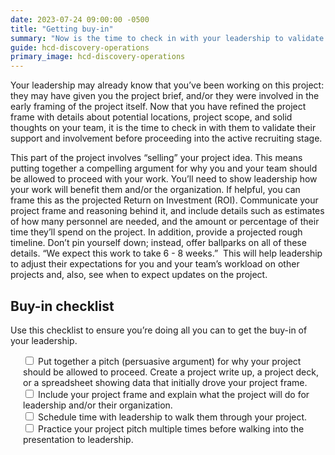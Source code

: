 ```yaml
---
date: 2023-07-24 09:00:00 -0500
title: "Getting buy-in"
summary: "Now is the time to check in with your leadership to validate their support and involvement"
guide: hcd-discovery-operations
primary_image: hcd-discovery-operations
---
```

Your leadership may already know that you’ve been working on this project: they may have given you the project brief, and/or they were involved in the early framing of the project itself. Now that you have refined the project frame with details about potential locations, project scope, and solid thoughts on your team, it is the time to check in with them to validate their support and involvement before proceeding into the active recruiting stage.

This part of the project involves “selling” your project idea. This means putting together a compelling argument for why you and your team should be allowed to proceed with your work. You’ll need to show leadership how your work will benefit them and/or the organization. If helpful, you can frame this as the projected Return on Investment (ROI). Communicate your project frame and reasoning behind it, and include details such as estimates of how many personnel are needed, and the amount or percentage of their time they’ll spend on the project. In addition, provide a projected rough timeline. Don’t pin yourself down; instead, offer ballparks on all of these details. “We expect this work to take 6 - 8 weeks.”  This will help leadership to adjust their expectations for you and your team’s workload on other projects and, also, see when to expect updates on the project.


## Buy-in checklist

Use this checklist to ensure you’re doing all you can to get the buy-in of your leadership.

<div style="margin-left: 20px">
  <label>
  <input type="checkbox">
  Put together a pitch (persuasive argument) for why your project should be allowed to proceed. Create a project write up, a project deck, or a spreadsheet showing data that initially drove your project frame.
  </input></label><br>
  <label>
  <input type="checkbox">
  Include your project frame and explain what the project will do for leadership and/or their organization.
  </input></label><br>
  <input type="checkbox">
  Schedule time with leadership to walk them through your project.
  <label>
  </input></label><br>
  <label>
  <input type="checkbox">
  Practice your project pitch multiple times before walking into the presentation to leadership.
  </input></label>
</div>